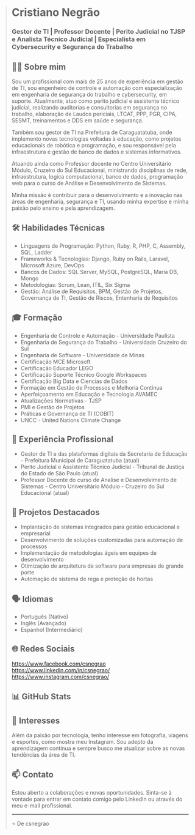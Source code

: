 > # Cristiano Negrão
> ### Gestor de TI | Professor Docente | Perito Judicial no TJSP e Analista Técnico Judicial | Especialista em Cybersecurity e Segurança do Trabalho
> 
> ## 👨‍💻 Sobre mim
> Sou um profissional com mais de 25 anos de experiência em gestão de TI, sou engenheiro de controle e automação com especialização em engenharia de segurança do trabalho e cybersecurity, em suporte. Atualmente, atuo como perito judicial e assistente técnico judicial, realizando auditorias e consultorias em segurança no trabalho, elaboração de Laudos periciais, LTCAT, PPP, PGR, CIPA, SESMT, treinamentos e DDS em saúde e segurança.
>
> Também sou gestor de TI na Prefeitura de Caraguatatuba, onde implemento novas tecnologias voltadas à educação, como projetos educacionais de robótica e programação, e sou responsável pela infraestrutura e gestão de banco de dados e sistemas informativos. 
>
> Atuando ainda como Professor docente no Centro Universitário Módulo, Cruzeiro do Sul Educacional, ministrando disciplinas de rede, infraestrutura, logica computacional, banco de dados, programação web para o curso de Análise e Desenvolvimento de Sistemas.
>
> Minha missão é contribuir para o desenvolvimento e a inovação nas áreas de engenharia, segurança e TI, usando minha expertise e minha paixão pelo ensino e pela aprendizagem.
> 
> ## 🛠️ Habilidades Técnicas
> - Linguagens de Programação: Python, Ruby, R, PHP, C, Assembly, SQL, Ladder
> - Frameworks & Tecnologias: Django,  Ruby on Rails, Laravel, Microsoft Azure, DevOps
> - Bancos de Dados: SQL Server, MySQL, PostgreSQL, Maria DB, Mongo
> - Metodologias: Scrum, Lean, ITIL, Six Sigma
> - Gestão: Análise de Requisitos, BPM, Gestão de Projetos, Governança de TI, Gestão de Riscos, Entenharia de Requisitos
> 
> ## 🎓 Formação
> - Engenharia de Controle e Automação - Universidade Paulista
> - Engenharia de Segurança do Trabalho -  Universidade Cruzeiro do Sul
> - Engenharia de Software - Universidade de Minas
> - Certificação MCE Microsoft
> - Certificação Educador LEGO
> - Certificação Suporte Técnico Google Workspaces
> - Certificação Big Data e Ciencias de Dados
> - Formação em Gestão de Processos e Melhoria Contínua
> - Aperfeiçoamento em Educação e Tecnologia AVAMEC
> - Atualizações Normativas - TJSP
> - PMI e Gestão de Projetos
> - Práticas e Governança de TI (COBIT)
> - UNCC - United Nations Climate Change
> 
> ## 💼 Experiência Profissional
> - Gestor de TI e das plataformas digitais da Secretaria de Educação - Prefeitura Municipal de Caraguatatuba (atual)
> - Perito Judicial e Assistente Técnico Judicial - Tribunal de Justiça do Estado de São Paulo (atual)
> - Professor Docente do curso de Analise e Desenvolvimento de Sistemas - Centro Universitário Módulo - Cruzeiro do Sul Educacional (atual)
> 
> ## 🚀 Projetos Destacados
> - Implantação de sistemas integrados para gestão educacional e empresarial
> - Desenvolvimento de soluções customizadas para automação de processos
> - Implementação de metodologias ágeis em equipes de desenvolvimento
> - Otimização de arquitetura de software para empresas de grande porte
> - Automação de sistema de rega e proteção de hortas
>
> ## 🗣️ Idiomas
> - Português (Nativo)
> - Inglês (Avançado)
> - Espanhol (Intermediário)
> 
> ## 🌐 Redes Sociais
> https://www.facebook.com/csnegrao  
> https://www.linkedin.com/in/csnegrao/  
> https://www.instagram.com/csnegrao/  
> 
> 
> ## 📊 GitHub Stats
> 
> 
> ## 🌱 Interesses
> Além da paixão por tecnologia, tenho interesse em fotografia, viagens e esportes, como mostra meu Instagram. Sou adepto da aprendizagem contínua e sempre busco me atualizar sobre as novas tendências da área de TI.
> 
> ## 📫 Contato
> Estou aberto a colaborações e novas oportunidades. Sinta-se à vontade para entrar em contato comigo pelo LinkedIn ou através do meu e-mail profissional.
> 
> ---
> ⭐️ De csnegrao
